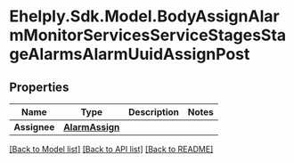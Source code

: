 # Ehelply.Sdk.Model.BodyAssignAlarmMonitorServicesServiceStagesStageAlarmsAlarmUuidAssignPost

## Properties

Name | Type | Description | Notes
------------ | ------------- | ------------- | -------------
**Assignee** | [**AlarmAssign**](AlarmAssign.md) |  | 

[[Back to Model list]](../README.md#documentation-for-models) [[Back to API list]](../README.md#documentation-for-api-endpoints) [[Back to README]](../README.md)

